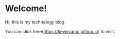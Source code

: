 # Welcome!

Hi, this is my technology blog.

You can click here(https://kevinyangi.github.io) to visit.